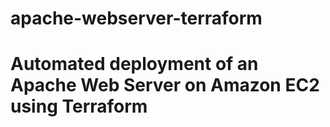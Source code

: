 # apache-webserver-terraform
# Automated deployment of an Apache Web Server on Amazon EC2 using Terraform 


